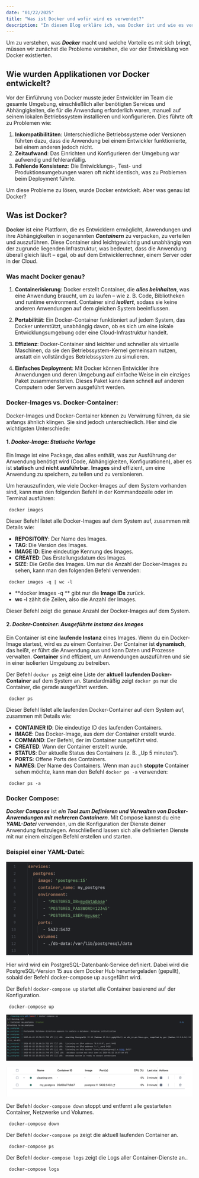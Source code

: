 ```yaml
---
date: "01/22/2025"
title: "Was ist Docker und wofür wird es verwendet?"
description: "In diesem Blog erkläre ich, was Docker ist und wie es verwendet wird."
---
```


Um zu verstehen, was ***Docker*** macht und welche Vorteile es mit sich bringt, müssen wir zunächst die Probleme verstehen, die vor der Entwicklung von Docker existierten.

## Wie wurden Applikationen vor Docker entwickelt?

Vor der Einführung von Docker musste jeder Entwickler im Team die gesamte Umgebung, einschließlich aller benötigten Services und Abhängigkeiten, die für die Anwendung erforderlich waren, manuell auf seinem lokalen Betriebssystem installieren und konfigurieren. Dies führte oft zu Problemen wie:
1. **Inkompatibilitäten**: Unterschiedliche Betriebssysteme oder Versionen führten dazu, dass die Anwendung bei einem Entwickler funktionierte, bei einem anderen jedoch nicht.
2. **Zeitaufwand**: Das Einrichten und Konfigurieren der Umgebung war aufwendig und fehleranfällig.
3. **Fehlende Konsistenz**: Die Entwicklungs-, Test- und Produktionsumgebungen waren oft nicht identisch, was zu Problemen beim Deployment führte.

Um diese Probleme zu lösen, wurde Docker entwickelt. Aber was genau ist Docker?

## Was ist Docker?

**Docker** ist eine Plattform, die es Entwicklern ermöglicht, Anwendungen und ihre Abhängigkeiten in sogenannten ***Containern*** zu verpacken, zu verteilen und auszuführen. Diese Container sind leichtgewichtig und unabhängig von der zugrunde liegenden Infrastruktur, was bedeutet, dass die Anwendung überall gleich läuft – egal, ob auf dem Entwicklerrechner, einem Server oder in der Cloud.

### Was macht Docker genau?

1. **Containerisierung**: Docker erstellt Container, die ***alles beinhalten***, was eine Anwendung braucht, um zu laufen – wie z. B. Code, Bibliotheken und runtime environment. Container sind ***isoliert***, sodass sie keine anderen Anwendungen auf dem gleichen System beeinflussen.
    
2. **Portabilität**: Ein Docker-Container funktioniert auf jedem System, das Docker unterstützt, unabhängig davon, ob es sich um eine lokale Entwicklungsumgebung oder eine Cloud-Infrastruktur handelt.
    
3. **Effizienz**: Docker-Container sind leichter und schneller als virtuelle Maschinen, da sie den Betriebssystem-Kernel gemeinsam nutzen, anstatt ein vollständiges Betriebssystem zu simulieren.
    
4. **Einfaches Deployment**: Mit Docker können Entwickler ihre Anwendungen und deren Umgebung auf einfache Weise in ein einziges Paket zusammenstellen. Dieses Paket kann dann schnell auf anderen Computern oder Servern ausgeführt werden.

### Docker-Images vs. Docker-Container:

Docker-Images und Docker-Container können zu Verwirrung führen, da sie anfangs ähnlich klingen. Sie sind jedoch unterschiedlich. Hier sind die wichtigsten Unterschiede:

#### 1. ***Docker-Image: Statische Vorlage***

Ein Image ist eine Package, das alles enthält, was  zur Ausführung der Anwendung benötigt wird (Code, Abhängigkeiten, Konfigurationen), aber es ist **statisch** und **nicht ausführbar**.
**Images** sind effizient, um eine Anwendung zu speichern, zu teilen und zu versionieren.

Um herauszufinden, wie viele Docker-Images auf dem System vorhanden sind, kann man  den folgenden Befehl in der Kommandozeile oder im Terminal ausführen:

```shell
 docker images
```

Dieser Befehl listet alle Docker-Images auf dem System auf, zusammen mit Details wie:
- **REPOSITORY**: Der Name des Images.
- **TAG**: Die Version des Images.
- **IMAGE ID**: Eine eindeutige Kennung des Images.
- **CREATED**: Das Erstellungsdatum des Images.
- **SIZE**: Die Größe des Images.
Um nur die Anzahl der Docker-Images zu sehen, kann man den folgenden Befehl verwenden:

```shell
 docker images -q | wc -l
```

- **docker images -q ** gibt nur die **Image IDs** zurück.
- **wc -l** zählt die Zeilen, also die Anzahl der Images.

Dieser Befehl zeigt  die genaue Anzahl der Docker-Images auf dem System.

#### 2. ***Docker-Container: Ausgeführte Instanz des Images***

Ein Container ist eine **laufende Instanz** eines Images. Wenn du ein Docker-Image startest, wird es zu einem Container. Der Container ist **dynamisch**, das heißt, er führt die Anwendung aus und kann Daten und Prozesse verwalten.
**Container** sind effizient, um Anwendungen auszuführen und sie in einer isolierten Umgebung zu betreiben.

Der Befehl `docker ps` zeigt  eine Liste der **aktuell laufenden Docker-Container** auf dem System an. Standardmäßig zeigt `docker ps` nur die Container, die gerade ausgeführt werden.

```shell
 docker ps
```

Dieser Befehl listet alle laufenden Docker-Container auf dem System auf, zusammen mit Details wie:
- **CONTAINER ID**: Die eindeutige ID des laufenden Containers.
- **IMAGE**: Das Docker-Image, aus dem der Container erstellt wurde.
- **COMMAND**: Der Befehl, der im Container ausgeführt wird.
- **CREATED**: Wann der Container erstellt wurde.
- **STATUS**: Der aktuelle Status des Containers (z. B. „Up 5 minutes“).
- **PORTS**: Offene Ports des Containers.
- **NAMES**: Der Name des Containers.
Wenn man auch **stoppte** Container sehen möchte, kann man den Befehl `docker ps -a` verwenden:

```shell
 docker ps -a
```

### Docker Compose:

***Docker Compose*** ist ***ein Tool zum Definieren und Verwalten von Docker-Anwendungen mit mehreren Containern***. Mit Compose kannst du eine ***YAML-Datei*** verwenden, um die Konfiguration der Dienste deiner Anwendung festzulegen. Anschließend lassen sich alle definierten Dienste mit nur einem einzigen Befehl erstellen und starten.

### Beispiel einer YAML-Datei:

![Docker Compose Yaml datei](./public/images/docker-compose-yaml-datei.png)

Hier wird wird ein PostgreSQL-Datenbank-Service definiert. Dabei wird die PostgreSQL-Version 15 aus dem Docker Hub heruntergeladen (gepullt), sobald der Befehl docker-compose up ausgeführt wird.

Der Befehl `docker-compose up` startet alle Container basierend auf der Konfiguration.

```shell
 docker-compose up
```

![docker-compose up](./public/images/docker-compose-up.png)

![laufende Container](./public/images/laufende-container.png)

Der Befehl `docker-compose down` stoppt und entfernt alle gestarteten Container, Netzwerke und Volumes.

```shell
 docker-compose down
```

Der Befehl `docker-compose ps` zeigt die aktuell laufenden Container an.

```shell
 docker-compose ps
```

Der Befehl `docker-compose logs` zeigt die Logs aller Container-Dienste an..

```shell
 docker-compose logs
```

